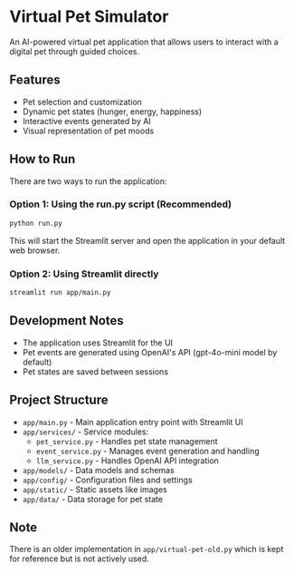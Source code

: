 # Virtual Pet Simulator

An AI-powered virtual pet application that allows users to interact with a digital pet through guided choices.

## Features

- Pet selection and customization
- Dynamic pet states (hunger, energy, happiness)
- Interactive events generated by AI
- Visual representation of pet moods

## How to Run

There are two ways to run the application:

### Option 1: Using the run.py script (Recommended)

```bash
python run.py
```

This will start the Streamlit server and open the application in your default web browser.

### Option 2: Using Streamlit directly

```bash
streamlit run app/main.py
```

## Development Notes

- The application uses Streamlit for the UI
- Pet events are generated using OpenAI's API (gpt-4o-mini model by default)
- Pet states are saved between sessions

## Project Structure

- `app/main.py` - Main application entry point with Streamlit UI
- `app/services/` - Service modules:
  - `pet_service.py` - Handles pet state management
  - `event_service.py` - Manages event generation and handling
  - `llm_service.py` - Handles OpenAI API integration
- `app/models/` - Data models and schemas
- `app/config/` - Configuration files and settings
- `app/static/` - Static assets like images
- `app/data/` - Data storage for pet state

## Note

There is an older implementation in `app/virtual-pet-old.py` which is kept for reference but is not actively used.
